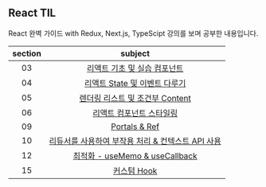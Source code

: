 ## React TIL

React 완벽 가이드 with Redux, Next.js, TypeScipt 강의를 보며 공부한 내용입니다.

| section |                                                   subject                                                   |
| :-----: | :---------------------------------------------------------------------------------------------------------: |
|   03    |      [리액트 기초 및 실습 컴포넌트](https://github.com/rlorxl/react-study/tree/main/01-expenseTracker)      |
|   04    |        [리액트 State 및 이벤트 다루기](https://github.com/rlorxl/react-study/tree/main/02-useState)         |
|   05    |       [렌더링 리스트 및 조건부 Content](https://github.com/rlorxl/react-study/tree/main/02-useState)        |
|   06    |           [리액트 컴포넌트 스타일링](https://github.com/rlorxl/react-study/tree/main/03-styling)            |
|   09    |                [Portals & Ref](https://github.com/rlorxl/react-study/tree/main/04-practice1)                |
|   10    | [리듀서를 사용하여 부작용 처리 & 컨텍스트 API 사용](https://github.com/rlorxl/react-study/tree/main/05-ERC) |
|   12    |      [최적화 - useMemo & useCallback](https://github.com/rlorxl/react-study/tree/main/07-optimization)      |
|   15    |                [커스텀 Hook](https://github.com/rlorxl/react-study/tree/main/09-customHook)                 |

